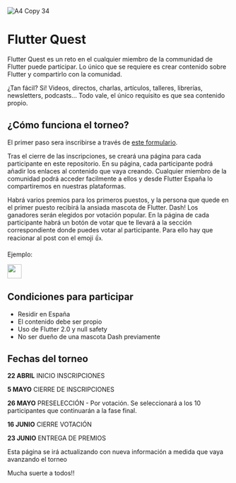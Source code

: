 
![A4 Copy 34](https://user-images.githubusercontent.com/19904063/115753510-8dd90300-a39b-11eb-9d88-debf6e2a4bc8.png)

# Flutter Quest

Flutter Quest es un reto en el cualquier miembro de la communidad de Flutter puede participar. Lo único que se requiere es crear contenido sobre Flutter y compartirlo con la comunidad. 

¿Tan fácil? Si! Videos, directos, charlas, artículos, talleres, librerías, newsletters, podcasts... Todo vale, el único requisito es que sea contenido propio.


## ¿Cómo funciona el torneo?

El primer paso sera inscribirse a través de [este formulario](https://forms.gle/aHbep5zgFtXMNUjb6).

Tras el cierre de las inscripciones, se creará una página para cada participante en este repositorio. En su página, cada participante podrá añadir los enlaces al contenido que vaya creando. Cualquier miembro de la comunidad podrá acceder facilmente a ellos y desde Flutter España lo compartiremos en nuestras plataformas.

Habrá varios premios para los primeros puestos, y la persona que quede en el primer puesto recibirá la ansiada mascota de Flutter. Dash! Los ganadores serán elegidos por votación popular. En la página de cada participante habrá un botón de votar que te llevará a la sección correspondiente donde puedes votar al participante. Para ello hay que reacionar al post con el emoji 👍.

Ejemplo: 

<a href="https://github.com/FlutterSpain/quest/issues/1#issuecomment-818984526">
<img src="https://user-images.githubusercontent.com/19904063/115755189-608d5480-a39d-11eb-9238-ed8d056f35b0.png" height="32"/>
  </a>


## Condiciones para participar

- Residir en España
- El contenido debe ser propio
- Uso de Flutter 2.0 y null safety
- No ser dueño de una mascota Dash previamente

## Fechas del torneo

**22 ABRIL**
INICIO INSCRIPCIONES

**5 MAYO**
CIERRE DE INSCRIPCIONES 

**26 MAYO**
PRESELECCIÓN -  Por votación. Se seleccionará a los 10 participantes que continuarán a la fase final.

**16 JUNIO**
CIERRE VOTACIÓN

**23 JUNIO**
ENTREGA DE PREMIOS

Esta página se irá actualizando con nueva información a medida que vaya avanzando el torneo

Mucha suerte a todos!!
